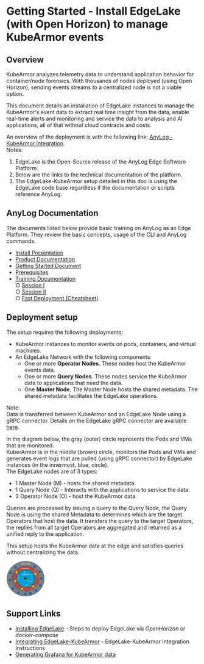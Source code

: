 # Getting Started - Install EdgeLake (with Open Horizon) to manage KubeArmor events

## Overview
KubeArmor analyzes telemetry data to understand application behavior for container/node forensics. 
With thousands of nodes deployed (using Open Horizon), sending events streams to a centralized node is not a viable option.   

This document details an installation of EdgeLake instances to manage the KubeArmor's event data to extract real time 
insight from the data, enable real-time alerts and monitoring and service the data to analysis and AI applications, 
all of that without cloud contracts and costs.

An overview of the deployment is with the following link: [AnyLog - KubeArmor Integration](https://wiki.lfedge.org/display/OH/AnyLog+-+KubeArmor+Integration).  
Notes:
1) EdgeLake is the Open-Source release of the AnyLog Edge Software Platform.  
2) Below are the links to the technical documentation of the platform.
3) The EdgeLake-KubeArmor setup detailed in this doc is using the EdgeLake code base regardless 
   if the documentation or scripts reference AnyLog.

## AnyLog Documentation
The documents listed below provide basic training on AnyLog as an Edge Platform. They review the basic concepts,
usage of the CLI and AnyLog commands.

* [Install Presentation](https://www.youtube.com/watch?v=mQS_VwQMYJc)
* [Product Documentation](https://github.com/AnyLog-co/documentation/blob/master/README.md)
* [Getting Started Document](https://github.com/AnyLog-co/documentation/blob/master/getting%20started.md)
* [Prerequisites](https://github.com/AnyLog-co/documentation/blob/master/training/prerequisite.md)
* [Training Documentation](https://github.com/AnyLog-co/documentation/blob/master/training/Overview.md)  
    ○ [Session I](https://github.com/AnyLog-co/documentation/blob/master/training/Session%20I%20(Demo).md)  
    ○ [Session II](https://github.com/AnyLog-co/documentation/blob/master/training/Session%20II%20(Deployment).md)  
    ○ [Fast Deployment (Cheatsheet)](https://github.com/AnyLog-co/documentation/blob/master/training/Fast%20Deployment.md)

## Deployment setup

The setup requires the following deployments:
* KubeArmor instances to monitor events on pods, containers, and virtual machines.
* An EdgeLake Network with the following components:
    * One or more **Operator Nodes**. These nodes host the KubeArmor events data.
    * One or more **Query Nodes**. These nodes service the KubeArmor data to applications that need the data.
    * One **Master Node**. The Master Node hosts the shared metadata. The shared metadata facilitates the EdgeLake operations. 

Note:  
Data is transferred between KubeArmor and an EdgeLake Node using a gRPC connector. Details on the EdgeLake 
gRPC connector are available [here](https://medium.com/anylog-network/the-anylog-grpc-service-f02ec3bd8a6a).

In the diagram below, the gray (outer) circle represents the Pods and VMs that are monitored.    
KuberArmor is in the middle (brown) circle, monitors the Pods and VMs and generates event logs that are pulled 
(using gRPC connector) by EdgeLake instances (in the innermost, blue, circle).  
The EdgeLake nodes are of 3 types:
* 1 Master Node (M) - hosts the shared metadata.
* 1 Query Node (Q) - Interacts with the applications to service the data.
* 3 Operator Node (O) - host the KubeArmor data.  

Queries are processed by issuing a query to the Query Node, the Query Node is using the shared Metadata to determines which are
  the target Operators that host the data. It transfers the query to the target Operators, the replies from all 
  target Operators are aggregated and returned as a unified reply to the application.
  
This setup hosts the KubeArmor data at the edge and satisfies queries without centralizing the data. 

<img src="../imgs/kubearmor_anylog_diagram.png" height="20%" width="20%" /> 

## Support Links 
* [Installing EdgeLake](Deploy_EdgeLake.md) - Steps to deploy EdgeLake via _OpenHorizon_ or _docker-compose_ 
* [Integrating EdgeLake-KubeArmor](EdgeLake_KubeArmor_integration.md) - EdgeLake-KubeArmor Integration Instructions
* [Generating Grafana for KubeArmor data](Import_Grafana_Dashboards.md)


